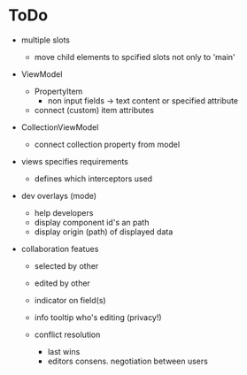 ToDo
====

- multiple slots
    - move child elements to spcified slots not only to 'main'

- ViewModel
    - PropertyItem
        - non input fields -> text content or specified attribute
    - connect (custom) item attributes
    
- CollectionViewModel
    - connect collection property from model

- views specifies requirements
    - defines which interceptors used

- dev overlays (mode)
    - help developers
    - display component id's an path
    - display origin (path) of displayed data

- collaboration featues
    - selected by other
    - edited by other

    - indicator on field(s) 
    - info tooltip who's editing (privacy!)
    
    - conflict resolution
        - last wins
        - editors consens. negotiation between users
 
